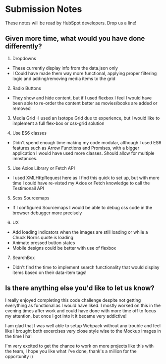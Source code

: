 # Submission Notes 

These notes will be read by HubSpot developers. Drop us a line!

## Given more time, what would you have done differently?
1. Dropdowns
  - These currently display info from the data.json only
  - I Could have made them way more functional, applying proper filtering logic and adding/removing media items to the grid
  
2. Radio Buttons
  - They show and hide content, but if I used flexbox I feel I would have been able to re-order the content better as movies/books are added or removed
  
3. Media Grid
  -I used an Isotope Grid due to experience, but I would like to implement a full flex-box or css-grid solution
  
4. Use ES6 classes
  - Didn't spend enough time making my code modular, although I used ES6 features such as Arrow Functions and Promises, with a bigger application I would have used more classes. Should allow for multiple imnstances.
  
5. Use Axios Library or Fetch API 
  - I used XMLHttpRequest here as I find this quick to set up, but with more time I could have re-visted my Axios or Fetch knowledge to call the Testimonail API
  
5. Scss Sourcemaps
 - If I configured Sourcemaps I would be able to debug css code in the browser debugger more precisely
 
6. UX
  - Add loading indicators when the images are still loading or while a Chuck Norris quote is loading
  - Animate pressed button states
  - Mobile designs could be better with use of flexbox
  
7. SearchBox
  - Didn't find the time to implement search functionality that would display items based on their data-item tags!

## Is there anything else you'd like to let us know?

I really enjoyed completing this code challenge despite not getting everything as functional as I would have liked. I mostly worked on this in the evening times after work and could have done with more time off to focus my attention, but once I got into it it became very addictive!

I am glad that I was well able to setup Webpack without any trouble and feel like I brought both excercises very close style wise to the Mockup images in the time I ha!

I'm very excited to get the chance to work on more projects like this with the team, I hope you like what I've done, thank's a million for the opportunity :)